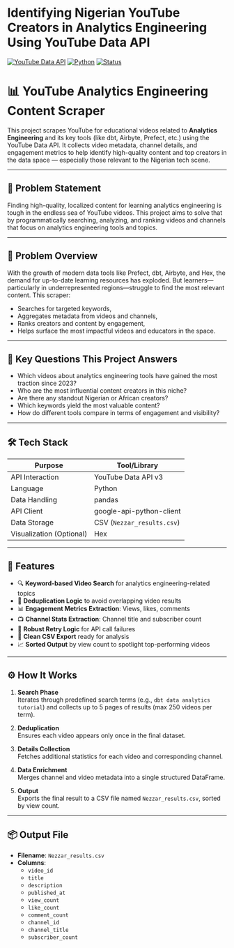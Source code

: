 # Identifying Nigerian YouTube Creators in Analytics Engineering Using YouTube Data API

[![YouTube Data API](https://img.shields.io/badge/API-YouTube%20v3-red)](https://developers.google.com/youtube/v3)
[![Python](https://img.shields.io/badge/Python-3.10-blue)](https://www.python.org/)
[![Status](https://img.shields.io/badge/status-active-brightgreen)]()


# 📊 YouTube Analytics Engineering Content Scraper

This project scrapes YouTube for educational videos related to **Analytics Engineering** and its key tools (like dbt, Airbyte, Prefect, etc.) using the YouTube Data API. It collects video metadata, channel details, and engagement metrics to help identify high-quality content and top creators in the data space — especially those relevant to the Nigerian tech scene.

---

## 🧠 Problem Statement

Finding high-quality, localized content for learning analytics engineering is tough in the endless sea of YouTube videos. This project aims to solve that by programmatically searching, analyzing, and ranking videos and channels that focus on analytics engineering tools and topics.

---

## 📜 Problem Overview

With the growth of modern data tools like Prefect, dbt, Airbyte, and Hex, the demand for up-to-date learning resources has exploded. But learners—particularly in underrepresented regions—struggle to find the most relevant content. This scraper:
- Searches for targeted keywords,
- Aggregates metadata from videos and channels,
- Ranks creators and content by engagement,
- Helps surface the most impactful videos and educators in the space.

---

## 🔑 Key Questions This Project Answers

- Which videos about analytics engineering tools have gained the most traction since 2023?
- Who are the most influential content creators in this niche?
- Are there any standout Nigerian or African creators?
- Which keywords yield the most valuable content?
- How do different tools compare in terms of engagement and visibility?

---

## 🛠️ Tech Stack

| Purpose            | Tool/Library                            |
|--------------------|------------------------------------------|
| API Interaction    | YouTube Data API v3                      |
| Language           | Python                                   |
| Data Handling      | pandas                                   |
| API Client         | google-api-python-client                 |
| Data Storage       | CSV (`Nezzar_results.csv`)               |
| Visualization (Optional) | Hex        |

---

## 🌟 Features

- 🔍 **Keyword-based Video Search** for analytics engineering-related topics
- 🧠 **Deduplication Logic** to avoid overlapping video results
- 📊 **Engagement Metrics Extraction**: Views, likes, comments
- 📺 **Channel Stats Extraction**: Channel title and subscriber count
- 🔁 **Robust Retry Logic** for API call failures
- 🧹 **Clean CSV Export** ready for analysis
- 📈 **Sorted Output** by view count to spotlight top-performing videos

---

## ⚙️ How It Works

1. **Search Phase**  
   Iterates through predefined search terms (e.g., `dbt data analytics tutorial`) and collects up to 5 pages of results (max 250 videos per term).

2. **Deduplication**  
   Ensures each video appears only once in the final dataset.

3. **Details Collection**  
   Fetches additional statistics for each video and corresponding channel.

4. **Data Enrichment**  
   Merges channel and video metadata into a single structured DataFrame.

5. **Output**  
   Exports the final result to a CSV file named `Nezzar_results.csv`, sorted by view count.

---

## 📦 Output File

- **Filename**: `Nezzar_results.csv`
- **Columns**:
  - `video_id`
  - `title`
  - `description`
  - `published_at`
  - `view_count`
  - `like_count`
  - `comment_count`
  - `channel_id`
  - `channel_title`
  - `subscriber_count`
